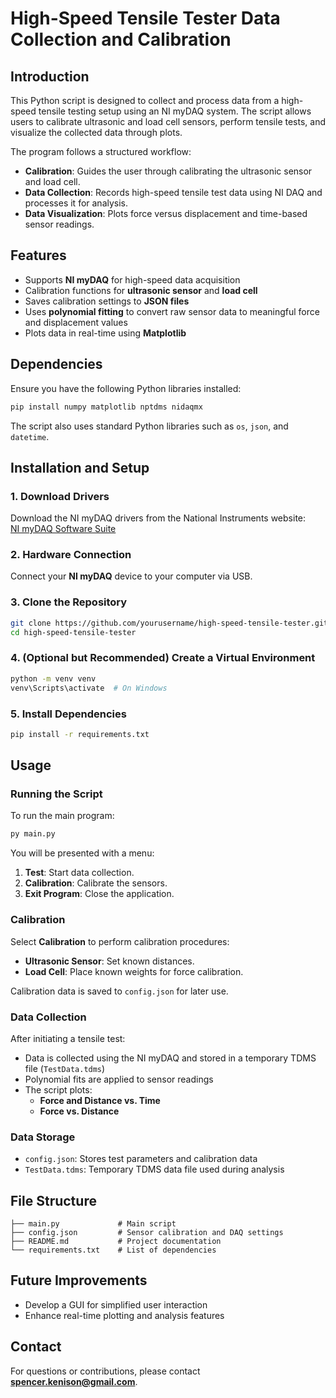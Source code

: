# High-Speed Tensile Tester Data Collection and Calibration

## Introduction
This Python script is designed to collect and process data from a high-speed tensile testing setup using an NI myDAQ system. The script allows users to calibrate ultrasonic and load cell sensors, perform tensile tests, and visualize the collected data through plots.

The program follows a structured workflow:
- **Calibration**: Guides the user through calibrating the ultrasonic sensor and load cell.
- **Data Collection**: Records high-speed tensile test data using NI DAQ and processes it for analysis.
- **Data Visualization**: Plots force versus displacement and time-based sensor readings.

## Features
- Supports **NI myDAQ** for high-speed data acquisition
- Calibration functions for **ultrasonic sensor** and **load cell**
- Saves calibration settings to **JSON files**
- Uses **polynomial fitting** to convert raw sensor data to meaningful force and displacement values
- Plots data in real-time using **Matplotlib**

## Dependencies
Ensure you have the following Python libraries installed:
```bash
pip install numpy matplotlib nptdms nidaqmx
```
The script also uses standard Python libraries such as `os`, `json`, and `datetime`.

## Installation and Setup

### 1. Download Drivers
Download the NI myDAQ drivers from the National Instruments website:  
[NI myDAQ Software Suite](https://www.ni.com/en/support/downloads/software-products/download.mydaq-software-suite.html#305519)

### 2. Hardware Connection
Connect your **NI myDAQ** device to your computer via USB.

### 3. Clone the Repository
```bash
git clone https://github.com/yourusername/high-speed-tensile-tester.git
cd high-speed-tensile-tester
```

### 4. (Optional but Recommended) Create a Virtual Environment
```bash
python -m venv venv
venv\Scripts\activate  # On Windows
```

### 5. Install Dependencies
```bash
pip install -r requirements.txt
```

## Usage

### Running the Script
To run the main program:
```bash
py main.py
```

You will be presented with a menu:
1. **Test**: Start data collection.
2. **Calibration**: Calibrate the sensors.
3. **Exit Program**: Close the application.

### Calibration
Select **Calibration** to perform calibration procedures:
- **Ultrasonic Sensor**: Set known distances.
- **Load Cell**: Place known weights for force calibration.

Calibration data is saved to `config.json` for later use.

### Data Collection
After initiating a tensile test:
- Data is collected using the NI myDAQ and stored in a temporary TDMS file (`TestData.tdms`)
- Polynomial fits are applied to sensor readings
- The script plots:
  - **Force and Distance vs. Time**
  - **Force vs. Distance**

### Data Storage
- `config.json`: Stores test parameters and calibration data
- `TestData.tdms`: Temporary TDMS data file used during analysis

## File Structure
```
├── main.py             # Main script
├── config.json         # Sensor calibration and DAQ settings
├── README.md           # Project documentation
└── requirements.txt    # List of dependencies
```

## Future Improvements
- Develop a GUI for simplified user interaction
- Enhance real-time plotting and analysis features

## Contact
For questions or contributions, please contact **spencer.kenison@gmail.com**.
